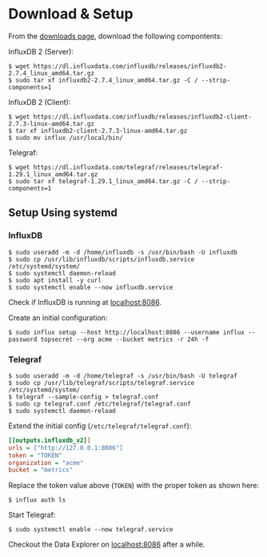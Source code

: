 # Download & Setup

From the [downloads page](https://www.influxdata.com/downloads/), download the following compontents:

InfluxDB 2 (Server):

    $ wget https://dl.influxdata.com/influxdb/releases/influxdb2-2.7.4_linux_amd64.tar.gz
    $ sudo tar xf influxdb2-2.7.4_linux_amd64.tar.gz -C / --strip-components=1

InfluxDB 2 (Client):

    $ wget https://dl.influxdata.com/influxdb/releases/influxdb2-client-2.7.3-linux-amd64.tar.gz
    $ tar xf influxdb2-client-2.7.3-linux-amd64.tar.gz
    $ sudo mv influx /usr/local/bin/

Telegraf:

    $ wget https://dl.influxdata.com/telegraf/releases/telegraf-1.29.1_linux_amd64.tar.gz
    $ sudo tar xf telegraf-1.29.1_linux_amd64.tar.gz -C / --strip-components=1

## Setup Using systemd

### InfluxDB

    $ sudo useradd -m -d /home/influxdb -s /usr/bin/bash -U influxdb
    $ sudo cp /usr/lib/influxdb/scripts/influxdb.service /etc/systemd/system/
    $ sudo systemctl daemon-reload
    $ sudo apt install -y curl
    $ sudo systemctl enable --now influxdb.service

Check if InfluxDB is running at [localhost:8086](http://localhost:8086).

Create an initial configuration:

    $ sudo influx setup --host http://localhost:8086 --username influx --password topsecret --org acme --bucket metrics -r 24h -f

### Telegraf

    $ sudo useradd -m -d /home/telegraf -s /usr/bin/bash -U telegraf
    $ sudo cp /usr/lib/telegraf/scripts/telegraf.service /etc/systemd/system/
    $ telegraf --sample-config > telegraf.conf
    $ sudo cp telegraf.conf /etc/telegraf/telegraf.conf
    $ sudo systemctl daemon-reload

Extend the initial config (`/etc/telegraf/telegraf.conf`):

```ini
[[outputs.influxdb_v2]]
urls = ["http://127.0.0.1:8086"]
token = "TOKEN"
organization = "acme"
bucket = "metrics"
```

Replace the token value above (`TOKEN`) with the proper token as shown here:

    $ influx auth ls

Start Telegraf:

    $ sudo systemctl enable --now telegraf.service

Checkout the Data Explorer on [localhost:8086](http://localhost:8086) after a while.
